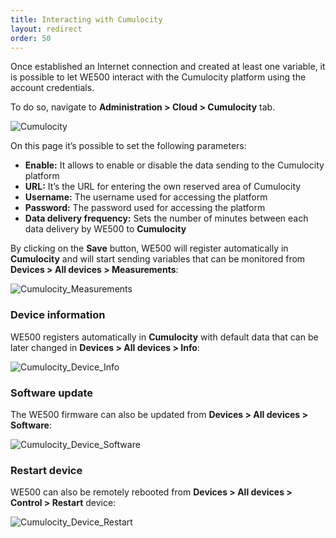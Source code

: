 ```yaml
---
title: Interacting with Cumulocity
layout: redirect
order: 50
---
```

Once established an Internet connection and created at least one variable, it is possible to let WE500 interact with the Cumulocity platform using the account credentials.

To do so, navigate to **Administration > Cloud > Cumulocity** tab.

![Cumulocity](/guides/images/devices/we500/cumulocity.png)

On this page it’s possible to set the following parameters:

* **Enable:** It allows to enable or disable the data sending to the Cumulocity platform
* **URL:** It’s the URL for entering the own reserved area of Cumulocity
* **Username:** The username used for accessing the platform
* **Password:** The password used for accessing the platform
* **Data delivery frequency:** Sets the number of minutes between each data delivery by WE500 to **Cumulocity**

By clicking on the **Save** button, WE500 will register automatically in **Cumulocity** and will start sending variables that can be monitored from **Devices > All devices > Measurements**:

![Cumulocity_Measurements](/guides/images/devices/we500/cumulocity_device_measurements.png)

### <a name="info"></a>Device information
WE500 registers automatically in **Cumulocity** with default data that can be later changed in **Devices > All devices > Info**:

![Cumulocity_Device_Info](/guides/images/devices/we500/cumulocity_device_info.png)

### <a name="update"></a>Software update
The WE500 firmware can also be updated from **Devices > All devices > Software**:

![Cumulocity_Device_Software](/guides/images/devices/we500/cumulocity_device_software.png)

### <a name="restart"></a>Restart device
WE500 can also be remotely rebooted from **Devices > All devices > Control > Restart** device:

![Cumulocity_Device_Restart](/guides/images/devices/we500/cumulocity_device_restart.png)